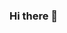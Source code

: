 ### Hi there 👋

<!--
**CLEVERSON-RESENDE-ROSA/CLEVERSON-RESENDE-ROSA** is a ✨ _special_ ✨ repository because its `README.md` (this file) appears on your GitHub profile.
[! [Estatísticas GitHub de Anurag] (https://github-readme-stats.vercel.app/api ? Username = CLEVERSON-RESENDE-ROSA )] (https://github.com/anuraghazra/github-readme-stats)
Here are some ideas to get you started:

- 🔭 I’m currently working on ...
- 🌱 I’m currently learning ...
- 👯 I’m looking to collaborate on ...
- 🤔 I’m looking for help with ...
- 💬 Ask me about ...
- 📫 How to reach me: ...
- 😄 Pronouns: ...
- ⚡ Fun fact: ...
-->

